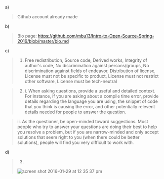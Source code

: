 a) 
> Github account already made

b) 
> Bio page: https://github.com/mbu13/Intro-to-Open-Source-Spring-2016/blob/master/bio.md

c) 
> 1) Free redistribution, Source code, Derived works, Integrity of author's code, No discrimination against persons/groups, No discrimination against fields of endeavor, Distribution of license, License must not be specific to product, License must not restrict other software, License must be tech-neutral

> 2) i. When asking questions, provide a useful and detailed context. For instance, if you are asking about a compile time error, provide details regarding the language you are using, the snippet of code that you think is causing the error, and other potentially relevent details needed for people to answer the question.

> ii. As the questioner, be open-minded toward suggestions. Most people who try to answer your questions are doing their best to help you resolve a problem, but if you are narrow-minded and only accept solutions that seem right to you (when there could be better solutions), people will find you very difficult to work with. 

d)
> 3)
> ![screen shot 2016-01-29 at 12 35 37 pm](https://cloud.githubusercontent.com/assets/4596631/12683072/0895cffa-c685-11e5-85bf-6f3ca21d9128.png)
